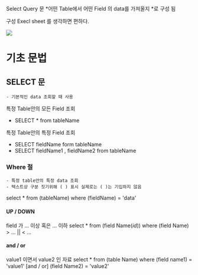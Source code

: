 
Select Query 문
*어떤 Table에서 어떤  Field 의 data를 가져올지 *로 구성 됨

구성 
Execl sheet 를 생각하면 편하다.

![](https://i.imgur.com/hiOvjxA.png)

# 기초 문법

## SELECT 문
	- 기본적인 data 조회할 때 사용

특정 Table안의 모든 Field 조회
 - SELECT * from tableName

특정 Table안의 특정 Field 조회
- SELECT  fieldName form  tableName
- SELECT fieldName1 , fieldName2 from tableName

### Where 절
	- 특정 table안의 특정 data 조회
	- 텍스트상 구분 짓기위해 ( ) 표시 실제로는 ( )는 기입하지 않음

select * from (tableName) where (fieldName) = 'data'

#### UP / DOWN
field 가 ... 이상 혹은 ... 이하
select * from (field Name(_id_)) where (field Name) > ... || < ...


#### and / or
value1 이면서 value2 인 자료 
select * from (table Name) where (field name1) = 'value1' [and / or] (field Name2) = 'value2'


